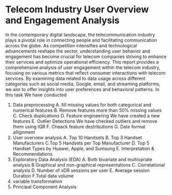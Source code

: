# Telecom Industry User Overview and Engagement Analysis 
In the contemporary digital landscape, the telecommunication industry plays a pivotal role in connecting people and facilitating communication across the globe. As competition intensifies and technological advancements reshape the sector, understanding user behavior and engagement has become crucial for telecom companies striving to enhance their services and optimize operational efficiency.
This report provides a comprehensive analysis of user engagement within the telecom industry, focusing on various metrics that reflect consumer interactions with telecom services. By examining data related to data usage across different categories such as social media, Google, email, and streaming platforms, we aim to offer insights into user preferences and behavioral patterns.
In this task We have conducted
1. Data preprocessing
   A. fill missing values
       for both categorical and numerical features
   B. Remove features more than 50% missing values
   C. Check duplications
   D.  Feature engineering
 We have created a new features
   E. Outlier Detections
  We have checked outliers and remove them using IQR
   F. Cheack feature destributions
   G. Date format allignment
2. User overview analysis
   A. Top 10 Handsets 
   B. Top 3 Handset Manufacturers
   C.Top 5 Handsets per Top Manufacturer
   D. Top 5 Handset Types by Huawei, Apple, and Sumsung
   E. Interpretation & Recommendations
3. Exploratory Data Analysis (EDA)
   A. Both bivariate and multivariate analysis
   B Graphical and non-graphical representations
   C. Correlational analysis
   D. Number of xDR sessions per user
   E. Average session Duration
   F.Total data volume 
4. variable transformation
5. Principal Component Analysis


    
